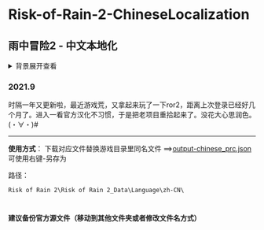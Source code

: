# Risk-of-Rain-2-ChineseLocalization
##  雨中冒险2 - 中文本地化



<details>
<summary>背景展开查看</summary>
<pre><code>
该汉化由雨中冒险2吧大佬 @_喵Plus_ 提供，最终解释权归该大佬所有

由于 @_喵Plus_ 学业繁忙，无暇继续进行后续的更新，故由 [king19940104](https://github.com/king19940104/Risk-of-Rian-2-Chinese). 上传到github。
由社区的大家一起来为雨中冒险2的汉化添砖加瓦，谢谢大家！

汉化文本 By _喵Plus_

~~字库附加MOD By _喵Plus_~~

~~UCS2字符集字库 By _喵Plus_~~

因官方已经更新了简体中文，舍弃原字库覆盖汉化文件，

此补丁以 _喵Plus 内核汉化文本 以及由 king19940104  , liangqihang ，jianjam后期修改润色版本为基础

替换了官方中文内的文本显示。

个人翻译，仅供学习以交流。

因个人时间有限。每个道具的背景故事介绍中涉及的文本很多，而且对游戏内容没有什么实质性的影响，所以之后版本的道具背景故事介绍会直接搬运官方中文。敬请原谅。
</code></pre>
</details>


### 2021.9
时隔一年又更新啦，最近游戏荒，又拿起来玩了一下ror2，距离上次登录已经好几个月了。进入一看官方汉化不习惯，于是把老项目重拾起来了。没花大心思润色。(・∀・)#



---
**使用方式**：
    下载对应文件替换游戏目录里同名文件 ==>[output-chinese_prc.json](https://raw.githubusercontent.com/jianjam/Risk-of-Rain-2-ChineseLocalization/master/ZH_CN/output-chinese_prc.json)       可使用右键-另存为

路径：

    Risk of Rain 2\Risk of Rain 2_Data\Language\zh-CN\ 

#
#### 建议备份官方源文件（移动到其他文件夹或者修改文件名方式）